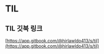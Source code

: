 # TIL

## TIL 깃북 링크

[https://app.gitbook.com/@hirlawldo413/s/til](https://app.gitbook.com/@hirlawldo413/s/til)


